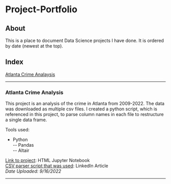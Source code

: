 # Project-Portfolio
## About
This is a place to document Data Science projects I have done.
It is ordered by date (newest at the top).  
## Index
[Atlanta Crime Analaysis](https://bdub-1.github.io/Project-Portfolio/#atlanta-crime-analysis)  
_______________________________________________________________________________________________________________________________________________________________________
### Atlanta Crime Analysis 
This project is an analysis of the crime in Atlanta from 2009-2022. The data was downloaded as multiple csv files.  I created a python script, which is referenced in this project, to parse column names in each file to restructure a single data frame.

Tools used:
- Python  
-- Pandas  
-- Altair  

[Link to project](https://bdub-1.github.io/Project-Portfolio/Atlanta%20Crime%20Analysis.html): HTML Jupyter Notebook  
[CSV parser script that was used](https://www.linkedin.com/pulse/csv-column-name-parser-brandon-wilson/): LinkedIn Article  
*Date Uploaded: 9/16/2022*  
____________________________________________________________________________________________________________________________________________________________________
